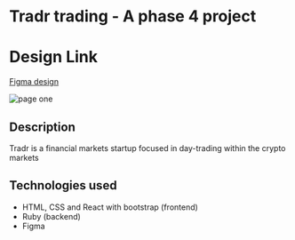 # Tradr trading - A phase 4 project

# Design Link

[Figma design](https://www.figma.com/file/0HSiGl3dc1WXkCLbLAWgU4/TradR-startup?node-id=10-52)

![page one](https://drive.google.com/file/d/1JGpOLb_u5pAWqozJJf1hvdQztFQVQAP9/view?usp=sharing)


## Description

Tradr is a financial markets startup focused in day-trading within the crypto markets

## Technologies used

- HTML, CSS and React with bootstrap (frontend)
- Ruby (backend)
- Figma
